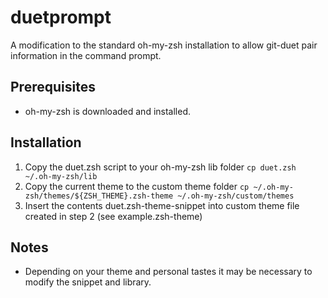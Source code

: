 # duetprompt
A modification to the standard oh-my-zsh installation to allow git-duet pair information in the command prompt.
## Prerequisites
- oh-my-zsh is downloaded and installed.
## Installation
1. Copy the duet.zsh script to your oh-my-zsh lib folder
```cp duet.zsh ~/.oh-my-zsh/lib```
2. Copy the current theme to the custom theme folder
```cp ~/.oh-my-zsh/themes/${ZSH_THEME}.zsh-theme ~/.oh-my-zsh/custom/themes```
3. Insert the contents duet.zsh-theme-snippet into custom theme file created in step 2
    (see example.zsh-theme)
## Notes
- Depending on your theme and personal tastes it may be necessary to modify the snippet and library.
